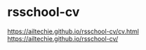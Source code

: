 # rsschool-cv
https://ailtechie.github.io/rsschool-cv/cv.html 
https://ailtechie.github.io/rsschool-cv/
